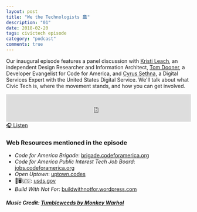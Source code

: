 ```yaml
---
layout: post
title: "We the Technologists 🏛"
description: "01"
date: 2018-02-20
tags: civictech episode
category: "podcast"
comments: true
---
```

Our inaugural episode features a panel discussion with [Kristi Leach](https://twitter.com/kristil), an independent Design Researcher and Information Architect, [Tom Dooner](https://twitter.com/tomdooner), a Developer Evangelist for Code for America, and [Cyrus Sethna](https://twitter.com/c_sethna), a Digital Services Expert with the United States Digital Service. We'll talk about what Civic Tech is, where the movement stands, and how you can get involved.

<iframe width="100%" height="75" scrolling="no" frameborder="no" allow="autoplay" src="https://w.soundcloud.com/player/?url=https%3A//api.soundcloud.com/tracks/402329829&amp;color=%23070707&amp;auto_play=false&amp;hide_related=false&amp;show_comments=true&amp;show_user=true&amp;show_reposts=false&amp;show_teaser=true&amp;visual=true"></iframe>
<a href="https://soundcloud.com/user-227289754/s1e01-we-the-technologists" target="_blank">🎧 Listen</a>

### Web Resources mentioned in the episode

- *Code for America Brigade*: [brigade.codeforamerica.org](https://brigade.codeforamerica.org)
- *Code for America Public Interest Tech Job Board*: [jobs.codeforamerica.org](https://jobs.codeforamerica.org)
- *Open Uptown*: [uptown.codes](http://uptown.codes)
- 💪🖥🇺🇸: [usds.gov](https://usds.gov)
- *Build With Not For*: [buildwithnotfor.wordpress.com](https://buildwithnotfor.wordpress.com)

##### Music Credit: [Tumbleweeds by Monkey Warhol](http://freemusicarchive.org/music/Monkey_Warhol/Lonely_Hearts_Challenge/Monkey_Warhol_-_Tumbleweeds)
